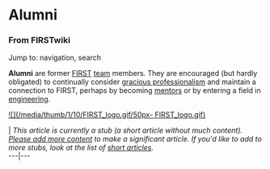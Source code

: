 # Alumni

### From FIRSTwiki

Jump to: navigation, search

**Alumni** are former [FIRST](/index.php/FIRST "FIRST" ) [team](/index.php/Team "Team" ) members. They are encouraged (but hardly obligated) to continually consider [gracious professionalism](/index.php/Gracious_professionalism "Gracious professionalism" ) and maintain a connection to FIRST, perhaps by becoming [mentors](/index.php/Mentor "Mentor" ) or by entering a field in [engineering](/index.php/Engineering "Engineering" ). 

[![](/media/thumb/1/10/FIRST_logo.gif/50px-
FIRST_logo.gif)](/index.php/Image:FIRST_logo.gif "" )

|  _This article is currently a stub (a short article without much content).
[Please add more
content](http://www.firstwiki.net/index.php?title=Alumni&action=edit
"http://www.firstwiki.net/index.php?title=Alumni&action=edit" ) to make a
significant article. If you'd like to add to more stubs, look at the list of
[short articles](/index.php/Special:Shortpages "Special:Shortpages" )._  
---|---  
  
